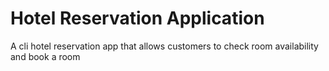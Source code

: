 # Hotel Reservation Application
A cli hotel reservation app that allows customers to check room availability and book a room
